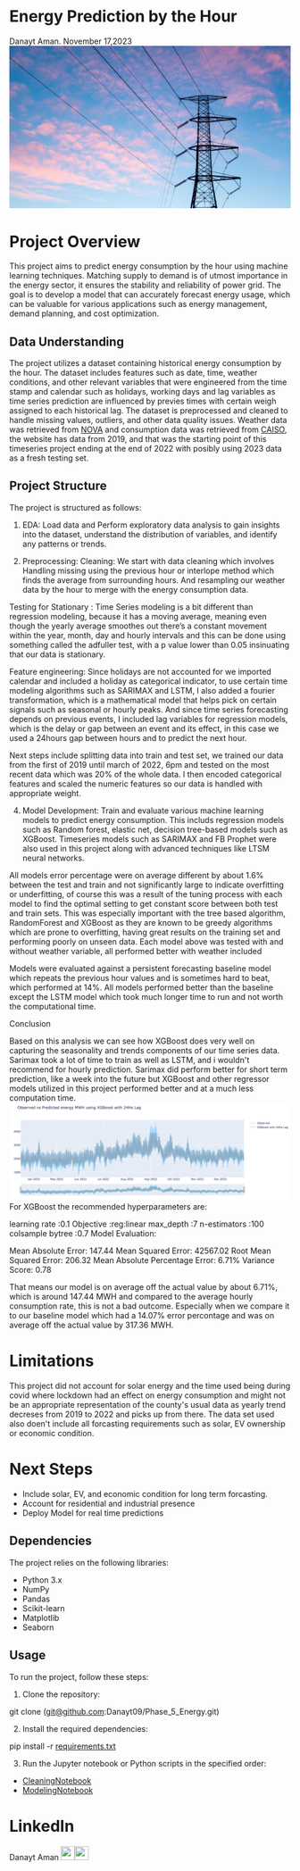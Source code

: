 # Energy Prediction by the Hour
Danayt Aman. November 17,2023
![image_info](header_articles_(11)-2.png)
# Project Overview
This project aims to predict energy consumption by the hour using machine learning techniques. Matching supply to demand is of utmost importance in the energy sector, it ensures the stability and reliability of power grid. The goal is to develop a model that can accurately forecast energy usage, which can be valuable for various applications such as energy management, demand planning, and cost optimization. 

## Data Understanding 

The project utilizes a dataset containing historical energy consumption by the hour. The dataset includes features such as date, time, weather conditions, and other relevant variables that were engineered from the time stamp and calendar such as holidays, working days and lag variables as time series prediction are influenced by previes times with certain weigh assigned to each historical lag. The dataset is preprocessed and cleaned to handle missing values, outliers, and other data quality issues. Weather data was retrieved from [NOVA](https://www.ncei.noaa.gov) and consumption data was retrieved from [CAISO](http://www.caiso.com/planning/Pages/ReliabilityRequirements/Default.aspx), the website has data from 2019, and that was the starting point of this timeseries project ending at the end of 2022 with posibly using 2023 data as a fresh testing set.


## Project Structure

The project is structured as follows:

1. EDA: Load data and Perform exploratory data analysis to gain insights into the dataset, understand the distribution of variables, and identify any patterns or trends.

2. Preprocessing:
Cleaning: We start with data cleaning which involves Handling missing using the previous hour or interlope method which finds the average from surrounding hours. And resampling our weather data by the hour to merge with the energy consumption data.

Testing for Stationary : Time Series modeling is a bit different than regression modeling, because it has a moving average, meaning even though the yearly average smoothes out there’s a constant movement within the year, month, day and hourly intervals and this can be done using something called the adfuller test, with a p value lower than 0.05 insinuating that our data is stationary. 

Feature engineering: Since holidays are not accounted for we imported calendar and included a holiday as categorical indicator, to use certain time modeling algorithms such as SARIMAX and LSTM, I also added a fourier transformation, which is a mathematical model that helps pick on certain signals such as seasonal or hourly peaks. And since time series forecasting depends on previous events, I included lag variables for regression models, which is the delay or gap between an event and its effect, in this case we used a 24hours gap between hours and to predict the next hour. 

Next steps include splitting data into train and test set, we trained our data from the first of 2019 until march of 2022, 6pm and tested on the most recent data which was 20% of the whole data. I then encoded categorical features and scaled the numeric features so our data is handled with appropriate weight.

4. Model Development: Train and evaluate various machine learning models to predict energy consumption. This includs regression models such as Random forest, elastic net, decision tree-based models such as XGBoost. Timeseries models such as SARIMAX and FB Prophet were also used in this project along with advanced techniques like LTSM neural networks.
   
All models error percentage were on average different by about 1.6% between the test and train and not significantly large to indicate overfitting or underfitting, of course this was a result of the tuning process with each model to find the optimal setting to get constant score between both test and train sets. This was especially important with the tree based algorithm, RandomForest and XGBoost as they are known to be greedy algorithms which are prone to overfitting, having great results on the training set and performing poorly on unseen data. Each model above was tested with and without weather variable, all performed better with weather included

Models were evaluated against a persistent forecasting baseline model which repeats the previous hour values and is sometimes hard to beat, which performed at 14%. All models performed better than the baseline except the LSTM model which took much longer time to run and not worth the computational time. 


Conclusion

Based on this analysis we can see how XGBoost does very well on capturing the seasonality and trends components of our time series data. Sarimax took a lot of time to train as well as LSTM, and i wouldn't recommend for hourly prediction. Sarimax did perform better for short term prediction, like a week into the future but XGBoost and other regressor models utilized in this project performed better and at a much less computation time.
![image_info](Images/yearly_observed_xgboost.png)
For XGBoost the recommended hyperparameters are:

learning rate :0.1
Objective :reg:linear
max_depth :7
n-estimators :100
colsample bytree :0.7
Model Evaluation:

Mean Absolute Error: 147.44
Mean Squared Error: 42567.02
Root Mean Squared Error: 206.32
Mean Absolute Percentage Error: 6.71%
Variance Score: 0.78

That means our model is on average off the actual value by about 6.71%, which is around 147.44 MWH and compared to the average hourly consumption rate, this is not a bad outcome. Especially when we compare it to our baseline model which had a 14.07% error percontage and was on average off the actual value by 317.36 MWH.

# Limitations
This project did not account for solar energy and the time used being during covid where lockdown had an effect on energy consumption and might not be an appropriate representation of the county's usual data as yearly trend decreses from 2019 to 2022 and picks up from there. The data set used also doen't include all forcasting requirements such as solar, EV ownership or economic condition. 

# Next Steps
* Include solar, EV, and economic condition for long term forcasting.
* Account for residential and industrial presence 
* Deploy Model for real time predictions

## Dependencies

The project relies on the following libraries:

- Python 3.x
- NumPy
- Pandas
- Scikit-learn
- Matplotlib
- Seaborn

## Usage

To run the project, follow these steps:

1. Clone the repository:

git clone (git@github.com:Danayt09/Phase_5_Energy.git)

2. Install the required dependencies:

pip install -r [requirements.txt](https://github.com/Danayt09/Phase_5_Energy/blob/main/requirement.txt)

3. Run the Jupyter notebook or Python scripts in the specified order:

* [CleaningNotebook](https://github.com/Danayt09/Phase_5_Energy/tree/main/Cleaning_Notebooks)
* [ModelingNotebook](https://github.com/Danayt09/Phase_5_Energy/blob/main/Modeling_Notebook.ipynb)


# LinkedIn
Danayt Aman <a href = "https://github.com/Danayt09"><img src='https://cdn.pixabay.com/photo/2022/01/30/13/33/github-6980894_1280.png' width = '25' height='25'></a><a href="https://www.linkedin.com/in/danayt-aman/"><img src='https://upload.wikimedia.org/wikipedia/commons/8/81/LinkedIn_icon.svg' width = '25' height='25'></a>  


